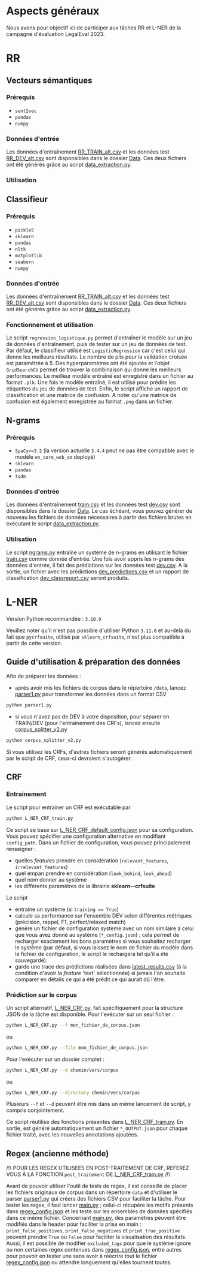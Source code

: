 # Aspects généraux

Nous avons pour objectif ici de participer aux tâches RR et L-NER de la campagne d'évaluation LegalEval 2023.

# RR

## Vecteurs sémantiques

### Prérequis
- `sent2vec`
- `pandas` 
- `numpy` 

### Données d'entrée
Les données d'entraînement [RR_TRAIN_alt.csv](RR/Data/RR_TRAIN_alt.csv) et les données test [RR_DEV_alt.csv](RR/Data/RR_DEV_alt.csv) sont disponsibles dans le dossier [Data](RR/Data). Ces deux fichiers ont été générés grâce au script [data_extraction.py](RR/Data/data_extraction.py).

### Utilisation


## Classifieur

### Prérequis
- `pickle5`
- `sklearn`
- `pandas`
- `nltk`
- `matplotlib`
- `seaborn`
- `numpy`

### Données d'entrée
Les données d'entraînement [RR_TRAIN_alt.csv](RR/Data/RR_TRAIN_alt.csv) et les données test [RR_DEV_alt.csv](RR/Data/RR_DEV_alt.csv) sont disponsibles dans le dossier [Data](RR/Data). Ces deux fichiers ont été générés grâce au script [data_extraction.py](RR/Data/data_extraction.py).

### Fonctionnement et utilisation
Le script `regression_logistique.py` permet d'entraîner le modèle sur un jeu de données d'entraînement, puis de tester sur un jeu de données de test. Par défaut, le classifieur utilisé est `LogisticRegression` car c'est celui qui donne les meilleurs résultats. Le nombre de plis pour la validation croisée est paramétrée à 5.
Des hyperparamètres ont été ajoutés et l'objet `GridSearchCV` permet de trouver la combinaison qui donne les meilleurs performances. Le meilleur modèle entraîné est enregistré dans un fichier au format `.plk`. Une fois le modèle entraîné, il est utilisé pour prédire les étiquettes du jeu de données de test. Enfin, le script affiche un rapport de classification et une matrice de confusion. A noter qu'une matrice de confusion est également enregistrée au format `.png` dans un fichier.

## N-grams

### Prérequis
- `SpaCy==3.2` (la version actuelle `3.4.4` peut ne pas être compatible avec le modèle `en_core_web_sm` deployé)  
- `sklearn`
- `pandas`
-  `tqdm`

### Données d'entrée
Les données d'entraînement [train.csv](RR/Data/train.csv) et les données test [dev.csv](RR/Data/dev.csv) sont disponsibles dans le dossier [Data](RR/Data). Le cas échéant, vous pouvez générer de nouveau les fichiers de données nécessaires à partir des fichiers brutes en exécutant le script [data_extraction.py](RR/Data/data_extraction.py).

### Utilisation
Le script [ngrams.py](RR/ngrams/ngrams.py) entraîne un système de n-grams en utilisant le fichier [train.csv](RR/Data/train.csv) comme donnée d'entrée. Une fois avoir appris les n-grams des données d'entrée, il fait des prédictions sur les données test [dev.csv](RR/Data/dev.csv). 
A la sortie, un fichier avec les prédictions [dev_predictions.csv](RR/ngrams/dev_predictions.csv) et un rapport de classification [dev_classreport.csv](RR/ngrams/dev_classreport.csv) seront produits.


# L-NER

Version Python recommandée : `3.10.9`

Veuillez noter qu'il n'est pas possible d'utiliser Python `3.11.0` et au-delà du fait que `pycrfsuite`, utilisé par `sklearn_crfsuite`, n'est plus compatible à partir de cette version.

## Guide d'utilisation & préparation des données

Afin de préparer les données :
- après avoir mis les fichiers de corpus dans le répertoire `/data`, lancez [parser1.py](/parser1.py) pour transformer les données dans un format CSV
```sh
python parser1.py
```
- si vous n'avez pas de DEV à votre disposition, pour séparer en TRAIN/DEV (pour l'entrainement des CRFs), lancez ensuite [corpus_splitter_v2.py](/corpus_splitter_v2.py)
```sh
python corpus_splitter_v2.py
```

Si vous utilisez les CRFs, d'autres fichiers seront générés automatiquement par le script de CRF, ceux-ci devraient s'autogérer.

## CRF

### Entrainement

Le script pour entrainer un CRF est exécutable par
```sh
python L_NER_CRF_train.py
```
Ce script se base sur [L_NER_CRF_default_config.json](/L_NER_CRF_default_config.json) pour sa configuration.
Vous pouvez spécifier une configuration alternative en modifiant `config_path`.
Dans un fichier de configuration, vous pouvez principalement renseigner :
- quelles _features_ prendre en considération (`relevant_features`, `irrelevant_features`)
- quel empan prendre en considération (`look_behind`, `look_ahead`)
- quel nom donner au système
- les différents paramètres de la librairie **sklearn--crfsuite**

Le script
- entraine un système (si `training == True`)
- calcule sa performance sur l'ensemble DEV selon différentes métriques (précision, rappel, F1, perfect/relaxed match)
- génère un fichier de configuration système avec un nom similaire à celui que vous avez donné au système (`*_config.json`) ; cela permet de recharger exactement les bons paramètres si vous souhaitez recharger le système (par défaut, si vous laissez le nom de fichier du modèle dans le fichier de configuration, le script le rechargera tel qu'il a été sauvegardé).
- garde une trace des prédictions réalisées dans [latest_results.csv](/latest_results.csv) (à la condition d'avoir la _feature_ 'text' sélectionnée) si jamais l'on souhaite comparer en détails ce qui a été prédit ce qui aurait dû l'être.

### Prédiction sur le corpus

Un script alternatif, [L_NER_CRF.py](/L_NER_CRF.py), fait spécifiquement pour la structure JSON de la tâche est disponible.
Pour l'exécuter sur un seul fichier :
```sh
python L_NER_CRF.py --f mon_fichier_de_corpus.json
```
ou
```sh
python L_NER_CRF.py --file mon_fichier_de_corpus.json
```


Pour l'exécuter sur un dossier complet :
```sh
python L_NER_CRF.py --d chemin/vers/corpus
```
ou
```sh
python L_NER_CRF.py --directory chemin/vers/corpus
```
Plusieurs `--f` et `--d` peuvent être mis dans un même lancement de script, y compris conjointement.

Ce script réutilise des fonctions présentes dans [L_NER_CRF_train.py](/L_NER_CRF_train.py).
En sortie, est généré automatiquement un fichier `*_OUTPUT.json` pour chaque fichier traité, avec les nouvelles annotations ajoutées.


## Regex (ancienne méthode)

/!\ POUR LES REGEX UTILISEES EN POST-TRAITEMENT DE CRF, REFEREZ VOUS À LA FONCTION `post_traitement` DE [L_NER_CRF_train.py](/L_NER_CRF_train.py) /!\

Avant de pouvoir utiliser l'outil de tests de regex, il est conseillé de placer les fichiers originaux de corpus dans un répertoire `data` et  d'utiliser le parser [parser1.py](/parser1.py) qui créera des fichiers CSV pour faciliter la tâche.
Pour tester les regex, il faut lancer [main.py](/L_NER_old/main.py) ; celui-ci récupère les motifs présents dans [regex_config.json](/L_NER_old/regex_config.json) et les teste sur les ensembles de données spécifiés dans ce même fichier.
Concernant [main.py](/L_NER_old/main.py), des paramètres peuvent être modifiés dans le header pour faciliter la prise en main : `print_false_positives`, `print_false_negatives` et `print_true_positive` peuvent prendre `True` ou `False` pour faciliter la visualisation des résultats.
Aussi, il est possible de modifier `excluded_tags` pour que le système ignore ou non certaines regex contenues dans [regex_config.json](/L_NER_old/regex_config.json), entre autres pour pouvoir en tester une sans avoir à réécrire tout le fichier [regex_config.json](/L_NER_old/regex_config.json) ou attendre longuement qu'elles tournent toutes.
